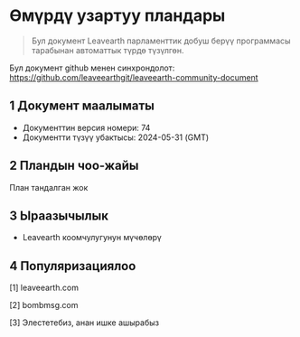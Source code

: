 # Өмүрдү узартуу пландары

>Бул документ Leavearth парламенттик добуш берүү программасы тарабынан автоматтык түрдө түзүлгөн.

Бул документ github менен синхрондолот: https://github.com/leaveearthgit/leaveearth-community-document

## 1 Документ маалыматы

- Документтин версия номери: 74
- Документти түзүү убактысы: 2024-05-31 (GMT)

## 2 Пландын чоо-жайы

План тандалган жок

## 3 Ыраазычылык
* Leavearth коомчулугунун мүчөлөрү

## 4 Популяризациялоо
[1] leaveearth.com

[2] bombmsg.com

[3] Элестетебиз, анан ишке ашырабыз